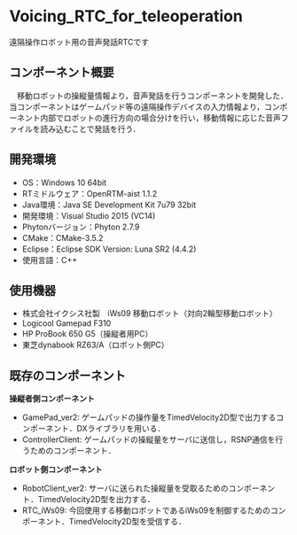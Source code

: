 # Voicing_RTC_for_teleoperation
遠隔操作ロボット用の音声発話RTCです

## コンポーネント概要
　移動ロボットの操縦量情報より，音声発話を行うコンポーネントを開発した．当コンポーネントはゲームパッド等の遠隔操作デバイスの入力情報より，コンポーネント内部でロボットの進行方向の場合分けを行い，移動情報に応じた音声ファイルを読み込むことで発話を行う．

## 開発環境
- OS：Windows 10 64bit
- RTミドルウェア：OpenRTM-aist 1.1.2
- Java環境：Java SE Development Kit 7u79 32bit
- 開発環境：Visual Studio 2015 (VC14)
- Phytonバージョン：Phyton 2.7.9
- CMake：CMake-3.5.2
- Eclipse：Eclipse SDK Version: Luna SR2 (4.4.2)
- 使用言語：C++

## 使用機器
- 株式会社イクシス社製　iWs09 移動ロボット（対向2輪型移動ロボット）
- Logicool Gamepad F310
- HP ProBook 650 G5（操縦者用PC）
- 東芝dynabook RZ63/A（ロボット側PC）

## 既存のコンポーネント
**操縦者側コンポーネント**
- GamePad_ver2: ゲームパッドの操作量をTimedVelocity2D型で出力するコンポーネント．DXライブラリを用いる．
- ControllerClient: ゲームパッドの操縦量をサーバに送信し，RSNP通信を行うためのコンポーネント．

**ロボット側コンポーネント**
- RobotClient_ver2: サーバに送られた操縦量を受取るためのコンポーネント．TimedVelocity2D型を出力する．
- RTC_iWs09: 今回使用する移動ロボットであるiWs09を制御するためのコンポーネント．TimedVelocity2D型を受信する．
